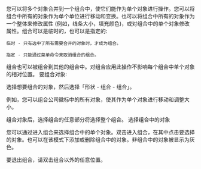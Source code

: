 您可以将多个对象合并到一个组合中，使它们能作为单个对象进行操作。您可以将组合中所有的对象作为单个单位进行移动和变换。也可以将组合中所有的对象作为一个整体来修改属性 (例如，线条大小，填充颜色)，或对组合中的单个对象修改属性。组合可以是临时的，也可以是指定的:

    临时 - 只有选中了所有需要合并的对象时，才成为组合。

    指定 - 只能通过菜单命令来取消组合的组合。

组合也可以被组合到其他的组合中。对组合应用此操作不影响每个组合中单个对象的相对位置。
要组合对象:



选择想要组合的对象，然后选择「形状 - 组合 - 组合」。

例如，您可以组合公司徽标中的所有对象，使其作为单个对象进行移动和调整大小。

组合对象后，选择组合的任意部分将选择整个组合。
选择组合中的对象


您可以通过进入组合来选择组合中的单个对象。双击进入组合，在其中点击要选择的对象。也可以在该模式下添加或删除组合中的对象。非组合中的对象被显示为灰色。



要退出组合，请双击组合以外的任意位置。
